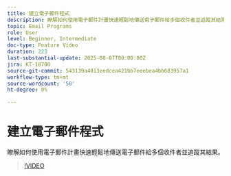 ```yaml
---
title: 建立電子郵件程式
description: 瞭解如何使用電子郵件計畫快速輕鬆地傳送電子郵件給多個收件者並追蹤其結果。
topic: Email Programs
role: User
level: Beginner, Intermediate
doc-type: Feature Video
duration: 223
last-substantial-update: 2025-08-07T00:00:00Z
jira: KT-18700
source-git-commit: 543139a4013eedcea421bb7eeebea4bb683957a1
workflow-type: tm+mt
source-wordcount: '50'
ht-degree: 0%

---
```



# 建立電子郵件程式

瞭解如何使用電子郵件計畫快速輕鬆地傳送電子郵件給多個收件者並追蹤其結果。

>[!VIDEO](https://video.tv.adobe.com/v/3470607/?learn=on&enablevpops)

